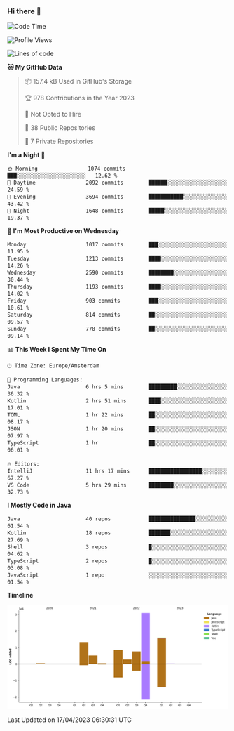 ### Hi there 👋


<!--START_SECTION:waka-->
![Code Time](http://img.shields.io/badge/Code%20Time-3%2C162%20hrs%2037%20mins-blue)

![Profile Views](http://img.shields.io/badge/Profile%20Views-1-blue)

![Lines of code](https://img.shields.io/badge/From%20Hello%20World%20I%27ve%20Written-8.4%20million%20lines%20of%20code-blue)

**🐱 My GitHub Data** 

> 📦 157.4 kB Used in GitHub's Storage 
 > 
> 🏆 978 Contributions in the Year 2023
 > 
> 🚫 Not Opted to Hire
 > 
> 📜 38 Public Repositories 
 > 
> 🔑 7 Private Repositories 
 > 
**I'm a Night 🦉** 

```text
🌞 Morning                1074 commits        ███░░░░░░░░░░░░░░░░░░░░░░   12.62 % 
🌆 Daytime                2092 commits        ██████░░░░░░░░░░░░░░░░░░░   24.59 % 
🌃 Evening                3694 commits        ███████████░░░░░░░░░░░░░░   43.42 % 
🌙 Night                  1648 commits        █████░░░░░░░░░░░░░░░░░░░░   19.37 % 
```
📅 **I'm Most Productive on Wednesday** 

```text
Monday                   1017 commits        ███░░░░░░░░░░░░░░░░░░░░░░   11.95 % 
Tuesday                  1213 commits        ████░░░░░░░░░░░░░░░░░░░░░   14.26 % 
Wednesday                2590 commits        ████████░░░░░░░░░░░░░░░░░   30.44 % 
Thursday                 1193 commits        ████░░░░░░░░░░░░░░░░░░░░░   14.02 % 
Friday                   903 commits         ███░░░░░░░░░░░░░░░░░░░░░░   10.61 % 
Saturday                 814 commits         ██░░░░░░░░░░░░░░░░░░░░░░░   09.57 % 
Sunday                   778 commits         ██░░░░░░░░░░░░░░░░░░░░░░░   09.14 % 
```


📊 **This Week I Spent My Time On** 

```text
🕑︎ Time Zone: Europe/Amsterdam

💬 Programming Languages: 
Java                     6 hrs 5 mins        █████████░░░░░░░░░░░░░░░░   36.32 % 
Kotlin                   2 hrs 51 mins       ████░░░░░░░░░░░░░░░░░░░░░   17.01 % 
TOML                     1 hr 22 mins        ██░░░░░░░░░░░░░░░░░░░░░░░   08.17 % 
JSON                     1 hr 20 mins        ██░░░░░░░░░░░░░░░░░░░░░░░   07.97 % 
TypeScript               1 hr                ██░░░░░░░░░░░░░░░░░░░░░░░   06.01 % 

🔥 Editors: 
IntelliJ                 11 hrs 17 mins      █████████████████░░░░░░░░   67.27 % 
VS Code                  5 hrs 29 mins       ████████░░░░░░░░░░░░░░░░░   32.73 % 
```

**I Mostly Code in Java** 

```text
Java                     40 repos            ███████████████░░░░░░░░░░   61.54 % 
Kotlin                   18 repos            ███████░░░░░░░░░░░░░░░░░░   27.69 % 
Shell                    3 repos             █░░░░░░░░░░░░░░░░░░░░░░░░   04.62 % 
TypeScript               2 repos             █░░░░░░░░░░░░░░░░░░░░░░░░   03.08 % 
JavaScript               1 repo              ░░░░░░░░░░░░░░░░░░░░░░░░░   01.54 % 
```



**Timeline**

![Lines of Code chart](https://raw.githubusercontent.com/powercasgamer/powercasgamer/master/assets/bar_graph.png)


 Last Updated on 17/04/2023 06:30:31 UTC
<!--END_SECTION:waka-->
